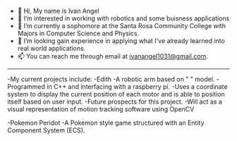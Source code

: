 - 👋 Hi, My name is Ivan Angel
- 👀 I’m interested in working with robotics and some buisness applications
- 🌱 I’m currently a sophomore at the Santa Rosa Community College with Majors in Computer Science and Physics.
- 💞️ I’m looking gain experience in applying what I've already learned into real world applications.
- 📫 You can reach me through email at ivanangel1031@gmail.com.
------------------------------------------------------------------
-My current projects include:
  -Edith
    -A robotic arm based on "   " model.
    -Programmed in C++ and interfacing with a raspberry pi.
    -Uses a coordinate system to display the current position of each motor and is able to position itself based on user input.
    -Future prospects for this project.
      -Will act as a visual representation of motion tracking software using OpenCV
      
  -Pokemon Peridot
    -A Pokemon style game structured with an Entity Component System (ECS).
